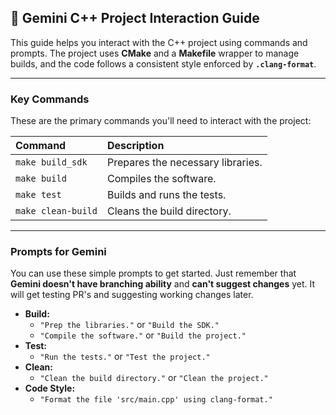 ## 🤖 Gemini C++ Project Interaction Guide

This guide helps you interact with the C++ project using commands and prompts. The project uses **CMake** and a **Makefile** wrapper to manage builds, and the code follows a consistent style enforced by **`.clang-format`**.

---

### **Key Commands**

These are the primary commands you'll need to interact with the project:

| Command | Description |
| :--- | :--- |
| `make build_sdk` | Prepares the necessary libraries. |
| `make build` | Compiles the software. |
| `make test` | Builds and runs the tests. |
| `make clean-build`| Cleans the build directory. |

---

### **Prompts for Gemini**

You can use these simple prompts to get started. Just remember that **Gemini doesn't have branching ability** and **can't suggest changes** yet. It will get testing PR's and suggesting working changes later.

* **Build:**
    * `"Prep the libraries."` or `"Build the SDK."`
    * `"Compile the software."` or `"Build the project."`
* **Test:**
    * `"Run the tests."` or `"Test the project."`
* **Clean:**
    * `"Clean the build directory."` or `"Clean the project."`
* **Code Style:**
    * `"Format the file 'src/main.cpp' using clang-format."`